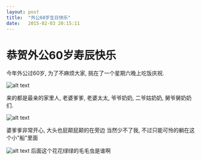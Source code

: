 ```yaml
---
layout: post
title:  "外公60岁生日快乐"
date:   2015-02-03 20:15:11
---
```

恭贺外公60岁寿辰快乐
=======

今年外公过60岁, 为了不麻烦大家, 挑在了一个星期六晚上吃饭庆祝.

![alt text][1]

来的都是最亲的家里人, 老婆爹爹, 老婆太太, 爷爷奶奶, 二爷姑奶奶, 舅爷舅奶奶们.

![alt text][2]

婆爹爹非常开心, 大头也屁颠屁颠的在旁边
当然少不了我, 不过只能可怜的躺在这个小"船"里面

![alt text][3]
后面这个花花绿绿的毛毛虫是谁啊


  [1]: http://pic.yupoo.com/moxigan/Epd3sOTl/medium.jpg
  [2]: http://pic.yupoo.com/moxigan/Epd3wxxj/medium.jpg
  [3]: http://pic.yupoo.com/moxigan/EpcXxWnR/medium.jpg